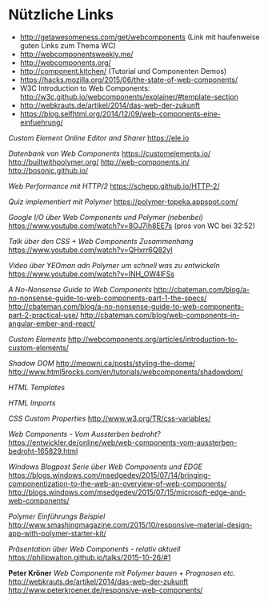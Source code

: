 # Nützliche Links

- http://getawesomeness.com/get/webcomponents (Link mit haufenweise guten Links zum Thema WC)
- http://webcomponentsweekly.me/
- http://webcomponents.org/
- http://component.kitchen/ (Tutorial und Componenten Demos)
- https://hacks.mozilla.org/2015/06/the-state-of-web-components/
- W3C Introduction to Web Components: http://w3c.github.io/webcomponents/explainer/#template-section
- http://webkrauts.de/artikel/2014/das-web-der-zukunft
- https://blog.selfhtml.org/2014/12/09/web-components-eine-einfuehrung/

*Custom Element Online Editor and Sharer*
https://ele.io

*Datenbank von Web Components*
https://customelements.io/
http://builtwithpolymer.org/
http://web-components.in/
http://bosonic.github.io/

*Web Performance mit HTTP/2*
https://schepp.github.io/HTTP-2/

*Quiz implementiert mit Polymer*
https://polymer-topeka.appspot.com/

*Google I/O über Web Components und Polymer (nebenbei)*
https://www.youtube.com/watch?v=8OJ7ih8EE7s (pros von WC bei 32:52)

*Talk über den CSS + Web Components Zusammenhang*
https://www.youtube.com/watch?v=QHxrr6Q82yI

*Video über YEOman adn Polymer um schnell was zu entwickeln*
https://www.youtube.com/watch?v=INH_OW4lFSs

*A No-Nonsense Guide to Web Components*
http://cbateman.com/blog/a-no-nonsense-guide-to-web-components-part-1-the-specs/
http://cbateman.com/blog/a-no-nonsense-guide-to-web-components-part-2-practical-use/
http://cbateman.com/blog/web-components-in-angular-ember-and-react/


*Custom Elements*
http://webcomponents.org/articles/introduction-to-custom-elements/

*Shadow DOM*
http://meowni.ca/posts/styling-the-dome/
http://www.html5rocks.com/en/tutorials/webcomponents/shadowdom/

*HTML Templates*

*HTML Imports*

*CSS Custom Properties*
http://www.w3.org/TR/css-variables/

*Web Components - Vom Aussterben bedroht?*
https://entwickler.de/online/web/web-components-vom-aussterben-bedroht-165829.html

*Windows Blogpost Serie über Web Components und EDGE*
https://blogs.windows.com/msedgedev/2015/07/14/bringing-componentization-to-the-web-an-overview-of-web-components/
http://blogs.windows.com/msedgedev/2015/07/15/microsoft-edge-and-web-components/

*Polymer Einführungs Beispiel*
http://www.smashingmagazine.com/2015/10/responsive-material-design-app-with-polymer-starter-kit/

*Präsentation über Web Components - relativ aktuell*
https://philipwalton.github.io/talks/2015-10-26/#1

**Peter Kröner**
*Web Componente mit Polymer bauen + Prognosen etc.*
http://webkrauts.de/artikel/2014/das-web-der-zukunft
http://www.peterkroener.de/responsive-web-components/
